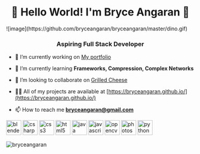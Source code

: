 <h1 align="center">👋 Hello World! I'm Bryce Angaran 👋</h1>
![image](https://github.com/bryceangaran/bryceangaran/master/dino.gif)
<h3 align="center">Aspiring Full Stack Developer</h3>

- 🔭 I’m currently working on [My portfolio](https://bryceangaran.github.io/)

- 🌱 I’m currently learning **Frameworks, Compression, Complex Networks**

- 👯 I’m looking to collaborate on [Grilled Cheese](https://bryceangaran.github.io/)

- 👨‍💻 All of my projects are available at [https://bryceangaran.github.io/](https://bryceangaran.github.io/)

- 📫 How to reach me **bryceangaran@gmail.com**


<p align="left"><img src="https://download.blender.org/branding/community/blender_community_badge_white.svg" alt="blender" width="40" height="40"/> <img src="https://devicons.github.io/devicon/devicon.git/icons/csharp/csharp-original.svg" alt="csharp" width="40" height="40"/> <img src="https://devicons.github.io/devicon/devicon.git/icons/css3/css3-original-wordmark.svg" alt="css3" width="40" height="40"/> <img src="https://devicons.github.io/devicon/devicon.git/icons/html5/html5-original-wordmark.svg" alt="html5" width="40" height="40"/> <img src="https://devicons.github.io/devicon/devicon.git/icons/java/java-original-wordmark.svg" alt="java" width="40" height="40"/> <img src="https://devicons.github.io/devicon/devicon.git/icons/javascript/javascript-original.svg" alt="javascript" width="40" height="40"/> <img src="https://www.vectorlogo.zone/logos/opencv/opencv-icon.svg" alt="opencv" width="40" height="40"/> <img src="https://devicons.github.io/devicon/devicon.git/icons/photoshop/photoshop-plain.svg" alt="photoshop" width="40" height="40"/> <img src="https://devicons.github.io/devicon/devicon.git/icons/python/python-original.svg" alt="python" width="40" height="40"/></p><p><img align="left" src="https://github-readme-stats.vercel.app/api/top-langs/?username=bryceangaran&layout=compact&hide=html" alt="bryceangaran" /></p>




